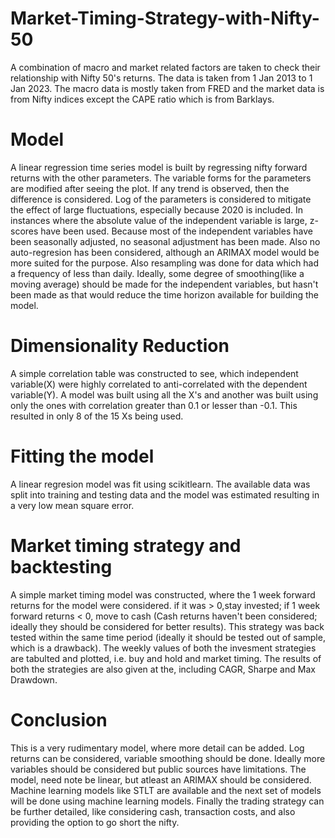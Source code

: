 # Market-Timing-Strategy-with-Nifty-50
A combination of macro and market related factors are taken to check their relationship with Nifty 50's returns. The data is taken from 1 Jan 2013 to 1 Jan 2023. The macro data is mostly taken from FRED and the market data is from Nifty indices except the CAPE ratio which is from Barklays.
# Model
A linear regression time series model is built by regressing nifty forward returns with the other parameters. The variable forms for the parameters are modified after seeing the plot. If any trend is observed, then the difference is considered. Log of the parameters is considered to mitigate the effect of large fluctuations, especially because 2020 is included. In instances where the absolute value of the independent variable is large, z-scores have been used. Because most of the independent variables have been seasonally adjusted, no seasonal adjustment has been made. 
Also no auto-regresion has been considered, although an ARIMAX model would be more suited for the purpose. 
Also resampling was done for data which had a frequency of less than daily.
Ideally, some degree of smoothing(like a moving average) should be made for the independent variables, but hasn't been made as that would reduce the time horizon available for building the model. 
# Dimensionality Reduction
A simple correlation table was constructed to see, which independent variable(X) were highly correlated to anti-correlated with the dependent variable(Y). A model was built using all the X's and another was built using only the ones with correlation greater than 0.1 or lesser than -0.1. This resulted in only 8 of the 15 Xs being used.
# Fitting the model
A linear regresion  model was fit using scikitlearn. The available data was split into training and testing data and the model was estimated resulting in a very low mean square error. 
# Market timing strategy and backtesting
A simple market timing model was constructed, where the 1 week forward returns for the model were considered. if it was > 0,stay invested; if 1 week forward returns < 0, move to cash (Cash returns haven't been considered; ideally they should be considered for better results).
This strategy was back tested within the same time period (ideally it should be tested out of sample, which is a drawback). The weekly values of both the invesment strategies are tabulted and plotted, i.e. buy and hold and market timing. The results of both the strategies are also given at the, including CAGR, Sharpe and Max Drawdown.
# Conclusion
This is a very rudimentary model, where more detail can be added. Log returns can be considered, variable smoothing should be done. Ideally more variables should be considered but public sources have limitations. The model, need note be linear, but atleast an ARIMAX should be considered. Machine learning models like STLT are available and the next set of models will be done using machine learning models. Finally the trading strategy can be further detailed, like considering cash, transaction costs, and also providing the option to go short the nifty.
